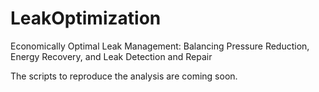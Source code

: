 # LeakOptimization
Economically Optimal Leak Management: Balancing Pressure Reduction, Energy Recovery, and Leak Detection and Repair 

The scripts to reproduce the analysis are coming soon.
